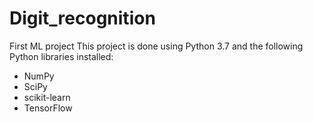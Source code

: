 # Digit_recognition
First ML project
This project is done using Python 3.7 and the following Python libraries installed:

- NumPy
- SciPy
- scikit-learn
- TensorFlow
